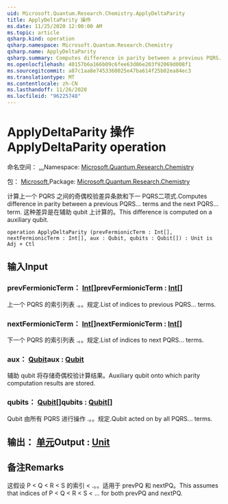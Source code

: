 ```yaml
---
uid: Microsoft.Quantum.Research.Chemistry.ApplyDeltaParity
title: ApplyDeltaParity 操作
ms.date: 11/25/2020 12:00:00 AM
ms.topic: article
qsharp.kind: operation
qsharp.namespace: Microsoft.Quantum.Research.Chemistry
qsharp.name: ApplyDeltaParity
qsharp.summary: Computes difference in parity between a previous PQRS... terms and the next PQRS... term. This difference is computed on a auxiliary qubit.
ms.openlocfilehash: 40157b6a166b09c6fee63d86e203f92069d008f1
ms.sourcegitcommit: a87c1aa8e7453360025e47ba614f25b02ea84ec3
ms.translationtype: MT
ms.contentlocale: zh-CN
ms.lasthandoff: 11/26/2020
ms.locfileid: "96225748"
---
```

# <a name="applydeltaparity-operation"></a><span data-ttu-id="25ffe-102">ApplyDeltaParity 操作</span><span class="sxs-lookup"><span data-stu-id="25ffe-102">ApplyDeltaParity operation</span></span>

<span data-ttu-id="25ffe-103">命名空间： [...](xref:Microsoft.Quantum.Research.Chemistry)</span><span class="sxs-lookup"><span data-stu-id="25ffe-103">Namespace: [Microsoft.Quantum.Research.Chemistry](xref:Microsoft.Quantum.Research.Chemistry)</span></span>

<span data-ttu-id="25ffe-104">包： [Microsoft.](https://nuget.org/packages/Microsoft.Quantum.Research.Chemistry)</span><span class="sxs-lookup"><span data-stu-id="25ffe-104">Package: [Microsoft.Quantum.Research.Chemistry](https://nuget.org/packages/Microsoft.Quantum.Research.Chemistry)</span></span>


<span data-ttu-id="25ffe-105">计算上一个 PQRS 之间的奇偶校验差异条款和下一 PQRS二项式.</span><span class="sxs-lookup"><span data-stu-id="25ffe-105">Computes difference in parity between a previous PQRS... terms and the next PQRS... term.</span></span> <span data-ttu-id="25ffe-106">这种差异是在辅助 qubit 上计算的。</span><span class="sxs-lookup"><span data-stu-id="25ffe-106">This difference is computed on a auxiliary qubit.</span></span>

```qsharp
operation ApplyDeltaParity (prevFermionicTerm : Int[], nextFermionicTerm : Int[], aux : Qubit, qubits : Qubit[]) : Unit is Adj + Ctl
```


## <a name="input"></a><span data-ttu-id="25ffe-107">输入</span><span class="sxs-lookup"><span data-stu-id="25ffe-107">Input</span></span>

### <a name="prevfermionicterm--int"></a><span data-ttu-id="25ffe-108">prevFermionicTerm： [Int](xref:microsoft.quantum.lang-ref.int)[]</span><span class="sxs-lookup"><span data-stu-id="25ffe-108">prevFermionicTerm : [Int](xref:microsoft.quantum.lang-ref.int)[]</span></span>

<span data-ttu-id="25ffe-109">上一个 PQRS 的索引列表 .。。规定.</span><span class="sxs-lookup"><span data-stu-id="25ffe-109">List of indices to previous PQRS... terms.</span></span>


### <a name="nextfermionicterm--int"></a><span data-ttu-id="25ffe-110">nextFermionicTerm： [Int](xref:microsoft.quantum.lang-ref.int)[]</span><span class="sxs-lookup"><span data-stu-id="25ffe-110">nextFermionicTerm : [Int](xref:microsoft.quantum.lang-ref.int)[]</span></span>

<span data-ttu-id="25ffe-111">下一个 PQRS 的索引列表 .。。规定.</span><span class="sxs-lookup"><span data-stu-id="25ffe-111">List of indices to next PQRS... terms.</span></span>


### <a name="aux--qubit"></a><span data-ttu-id="25ffe-112">aux： [Qubit](xref:microsoft.quantum.lang-ref.qubit)</span><span class="sxs-lookup"><span data-stu-id="25ffe-112">aux : [Qubit](xref:microsoft.quantum.lang-ref.qubit)</span></span>

<span data-ttu-id="25ffe-113">辅助 qubit 将存储奇偶校验计算结果。</span><span class="sxs-lookup"><span data-stu-id="25ffe-113">Auxiliary qubit onto which parity computation results are stored.</span></span>


### <a name="qubits--qubit"></a><span data-ttu-id="25ffe-114">qubits： [Qubit](xref:microsoft.quantum.lang-ref.qubit)[]</span><span class="sxs-lookup"><span data-stu-id="25ffe-114">qubits : [Qubit](xref:microsoft.quantum.lang-ref.qubit)[]</span></span>

<span data-ttu-id="25ffe-115">Qubit 由所有 PQRS 进行操作 .。。规定.</span><span class="sxs-lookup"><span data-stu-id="25ffe-115">Qubit acted on by all PQRS... terms.</span></span>



## <a name="output--unit"></a><span data-ttu-id="25ffe-116">输出： [单元](xref:microsoft.quantum.lang-ref.unit)</span><span class="sxs-lookup"><span data-stu-id="25ffe-116">Output : [Unit](xref:microsoft.quantum.lang-ref.unit)</span></span>



## <a name="remarks"></a><span data-ttu-id="25ffe-117">备注</span><span class="sxs-lookup"><span data-stu-id="25ffe-117">Remarks</span></span>

<span data-ttu-id="25ffe-118">这假设 P < Q < R < S 的索引 < .。。适用于 prevPQ 和 nextPQ。</span><span class="sxs-lookup"><span data-stu-id="25ffe-118">This assumes that indices of P < Q < R < S < ... for both prevPQ and nextPQ.</span></span>